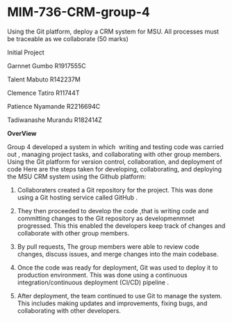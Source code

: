 # MIM-736-CRM-group-4

Using the Git platform, deploy a CRM system for MSU. All processes must be traceable as we collaborate (50 marks)

Initial Project 

Garnnet Gumbo R1917555C

Talent Mabuto R142237M

Clemence Tatiro R11744T

Patience Nyamande R2216694C

Tadiwanashe Murandu R182414Z

**OverView**

Group 4 developed a system in which  writing and testing code was carried out , managing project tasks, and collaborating with other group members. Using the Git platform for version control, collaboration, and deployment of code Here are the steps taken for developing, collaborating, and deploying the MSU CRM system using the Github platform:

1. Collaboraters created a Git repository for the  project. This was done using a Git hosting service called GitHub .

2. They then proceeded to develop the code ,that is writing  code and committing  changes to the Git repository as developmenmnet progressed. This this enabled the developers  keep track of changes and collaborate with other group members.

3.  By  pull requests, The group members were able to review code changes, discuss issues, and merge changes into the main codebase.

4. Once the code was ready for deployment,  Git was used to deploy it to  production environment. This was  done using a continuous integration/continuous deployment (CI/CD) pipeline .

5.  After deployment, the team  continued to use Git to manage the system. This includes making updates and improvements, fixing bugs, and collaborating with other developers.


